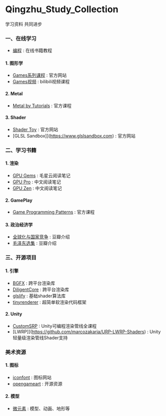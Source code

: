 # Qingzhu_Study_Collection
学习资料 共同进步

### 一、在线学习
- [编程](https://www.raywenderlich.com/) : 在线书籍教程
#### 1. 图形学
- [Games系列课程](https://sites.cs.ucsb.edu/~lingqi/teaching/games101.html) : 官方网站 
- [Games视频](https://www.bilibili.com/video/BV1X7411F744/) : bilibili视频课程 

#### 2. Metal
- [Metal by Tutorials](https://www.raywenderlich.com/books/metal-by-tutorials) : 官方课程

#### 3. Shader
- [Shader Toy](https://www.shadertoy.com) : 官方网站
- [GLSL Sandbox]](https://www.glslsandbox.com) : 官方网站


### 二、学习书籍
#### 1. 渲染
- [GPU Gems](https://github.com/QianMo/Game-Programmer-Study-Notes) : 毛星云阅读笔记
- [GPU Pro](https://zhuanlan.zhihu.com/p/74548892) : 中文阅读笔记
- [GPU Zen](https://zhuanlan.zhihu.com/p/352302525) : 中文阅读笔记

#### 2. GamePlay
- [Game Programming Patterns](http://gameprogrammingpatterns.com) : 官方课程

#### 3. 政治经济学
- [全球化与国家竞争](https://book.douban.com/subject/35314182/) : 豆瓣介绍
- [毛泽东选集](https://book.douban.com/subject/1139360/) : 豆瓣介绍


### 三、开源项目
#### 1. 引擎
- [BGFX](https://github.com/bkaradzic/bgfx) : 跨平台渲染库
- [DiligentCore](https://github.com/DiligentGraphics/DiligentCore) : 跨平台渲染库
- [glslify](https://github.com/glslify) : 基础shader算法库
- [tinyrenderer](https://github.com/ssloy/tinyrenderer) : 超简单软渲染代码框架

#### 2. Unity
- [CustomSRP](https://github.com/cinight/CustomSRP) : Unity可编程渲染管线全课程
- [LWRP]](https://github.com/marcozakaria/URP-LWRP-Shaders) : Unity轻量级渲染管线Shader支持


### 美术资源
#### 1. 图标
- [iconfont](https://www.iconfont.cn/) : 图标网站
- [opengameart](https://opengameart.org/collections) : 开源资源

#### 2. 模型
- [微元素](http://www.element3ds.com) : 模型、动画、地形等
